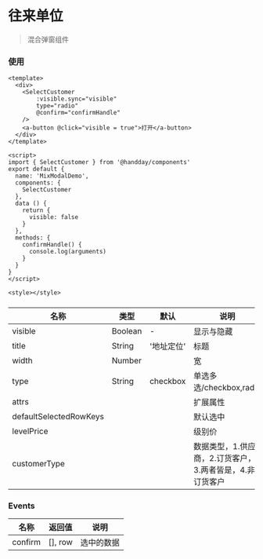 # 往来单位

> 混合弹窗组件

### 使用

```vue
<template>
  <div>
    <SelectCustomer
        :visible.sync="visible"
        type="radio"
        @confirm="confirmHandle"
    />
    <a-button @click="visible = true">打开</a-button>
  </div>
</template>

<script>
import { SelectCustomer } from '@handday/components'
export default {
  name: 'MixModalDemo',
  components: {
    SelectCustomer
  },
  data () {
    return {
      visible: false
    }
  },
  methods: {
    confirmHandle() {
      console.log(arguments)
    }
  }
}
</script>

<style></style>

```

###
| 名称 | 类型 | 默认 | 说明 |
| --- | --- | --- | --- |
| visible | Boolean | - | 显示与隐藏 |
| title | String | '地址定位' | 标题 |
| width | Number |  | 宽 |
| type | String | checkbox | 单选多选/checkbox,radio |
| attrs |  |  |  扩展属性 |
| defaultSelectedRowKeys |  |  |  默认选中 |
| levelPrice |  |  |  级别价 |
| customerType |  |  |  数据类型，1.供应商，2.订货客户，3.两者皆是，4.非订货客户 |

### Events
| 名称 | 返回值 | 说明 |
| --- | --- | --- |
| confirm | [], row | 选中的数据 |
